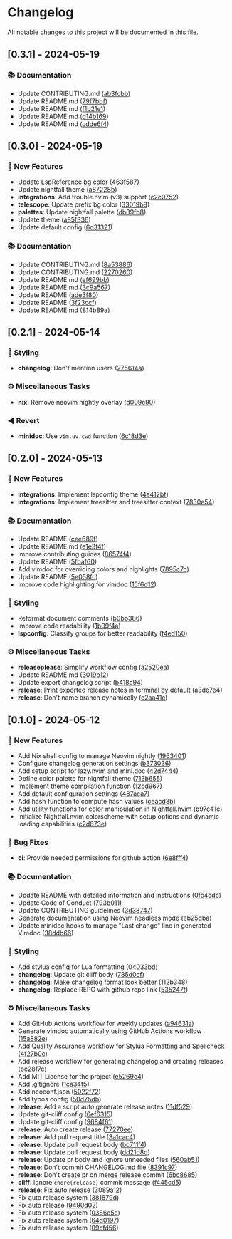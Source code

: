 # Changelog

All notable changes to this project will be documented in this file.

## [0.3.1] - 2024-05-19

### 📚 Documentation

- Update CONTRIBUTING.md ([ab3fcbb](https://github.com/2giosangmitom/nightfall.nvim/commit/ab3fcbb5946a19eb7622017fc5b514323e27da02))
- Update README.md ([79f7bbf](https://github.com/2giosangmitom/nightfall.nvim/commit/79f7bbf342dee74168e1c6d24011583c076b2dc5))
- Update README.md ([f1b21e1](https://github.com/2giosangmitom/nightfall.nvim/commit/f1b21e172652973b086e2ae74b76c484b8da182a))
- Update README.md ([d14b169](https://github.com/2giosangmitom/nightfall.nvim/commit/d14b16905e3b55672140e23f77d5a28d30c12bde))
- Update README.md ([cdde6f4](https://github.com/2giosangmitom/nightfall.nvim/commit/cdde6f44e9ac8b6f5341ac62e5f4b9ba91442f03))

## [0.3.0] - 2024-05-19

### 🌺 New Features

- Update LspReference bg color ([463f587](https://github.com/2giosangmitom/nightfall.nvim/commit/463f587716568d63aa4404ae8dfea58e538aefa4))
- Update nightfall theme ([a87228b](https://github.com/2giosangmitom/nightfall.nvim/commit/a87228b26861a8d27e92f77383e29320ce5d9390))
- **integrations**: Add trouble.nvim (v3) support ([c2c0752](https://github.com/2giosangmitom/nightfall.nvim/commit/c2c0752fc241b0b254a167d66eed1ea4b3b6e94c))
- **telescope**: Update prefix bg color ([33019b8](https://github.com/2giosangmitom/nightfall.nvim/commit/33019b8eac01da7658ef76e44a80a5d677906332))
- **palettes**: Update nightfall palette ([db89fb8](https://github.com/2giosangmitom/nightfall.nvim/commit/db89fb84ba959df9d9cbdc05b1695bed6928603e))
- Update theme ([a85f336](https://github.com/2giosangmitom/nightfall.nvim/commit/a85f336e4777d854a3cbcb90d2242642b38e87f0))
- Update default config ([6d31321](https://github.com/2giosangmitom/nightfall.nvim/commit/6d31321651ed86453fbf64e229305d5544cefe61))

### 📚 Documentation

- Update CONTRIBUTING.md ([8a53886](https://github.com/2giosangmitom/nightfall.nvim/commit/8a53886c0ad4b5165d77dc388aa831322575ccd2))
- Update CONTRIBUTING.md ([2270260](https://github.com/2giosangmitom/nightfall.nvim/commit/2270260da579258ef604e2def25a4fc47490d63d))
- Update README.md ([ef699bb](https://github.com/2giosangmitom/nightfall.nvim/commit/ef699bb8af8bfd9149dee0ebd88d88eca23cc31e))
- Update README.md ([3c9a567](https://github.com/2giosangmitom/nightfall.nvim/commit/3c9a567916a8710f47507ce9620f7130f2233fc9))
- Update README ([ade3f80](https://github.com/2giosangmitom/nightfall.nvim/commit/ade3f8072fe856fc111f5e113d708d987b75765b))
- Update README ([3f23ccf](https://github.com/2giosangmitom/nightfall.nvim/commit/3f23ccf5881f1b0ece3a436be24781566f394bdf))
- Update README.md ([814b89a](https://github.com/2giosangmitom/nightfall.nvim/commit/814b89abb7399fd6dacabf63427593d18873ed67))

## [0.2.1] - 2024-05-14

### 🎨 Styling

- **changelog**: Don't mention users ([275614a](https://github.com/2giosangmitom/nightfall.nvim/commit/275614afbc77a8ad846a6cc5dd24b52c755cddfb))

### ⚙️ Miscellaneous Tasks

- **nix**: Remove neovim nightly overlay ([d009c90](https://github.com/2giosangmitom/nightfall.nvim/commit/d009c902330170bc2914b4980f1987b51d391d30))

### ◀️ Revert

- **minidoc**: Use `vim.uv.cwd` function ([6c18d3e](https://github.com/2giosangmitom/nightfall.nvim/commit/6c18d3e2593d8a2a1805b35730e6e857b7f7366b))

## [0.2.0] - 2024-05-13

### 🌺 New Features

- **integrations**: Implement lspconfig theme ([4a412bf](https://github.com/2giosangmitom/nightfall.nvim/commit/4a412bf6bd6be884eef6bbd57c31a2fd4d6a585a))
- **integrations**: Implement treesitter and treesitter context ([7830e54](https://github.com/2giosangmitom/nightfall.nvim/commit/7830e54428bf9d82baf0acfc070b2414ea0497d2))

### 📚 Documentation

- Update README ([cee689f](https://github.com/2giosangmitom/nightfall.nvim/commit/cee689f229770656bccbfea6460ac3a1a2655c84))
- Update README.md ([e1e3f4f](https://github.com/2giosangmitom/nightfall.nvim/commit/e1e3f4f6e2b884282092ff934900d9150228e1ca))
- Improve contributing guides ([86574f4](https://github.com/2giosangmitom/nightfall.nvim/commit/86574f43718c38b21e33a77ba1b57c6a38afa9b6))
- Update README ([5fbaf60](https://github.com/2giosangmitom/nightfall.nvim/commit/5fbaf6051a5fb1916912b2ce57cc5ce8b34ec6c5))
- Add vimdoc for overriding colors and highlights ([7895c7c](https://github.com/2giosangmitom/nightfall.nvim/commit/7895c7c01fcda694fd0f067f43f27f3670337ea2))
- Update README ([5e058fc](https://github.com/2giosangmitom/nightfall.nvim/commit/5e058fccfad438651ffb7d5a80625d89538eab28))
- Improve code highlighting for vimdoc ([15f6d12](https://github.com/2giosangmitom/nightfall.nvim/commit/15f6d12ed4076508d553a724906b5027ece15a82))

### 🎨 Styling

- Reformat document comments ([b0bb386](https://github.com/2giosangmitom/nightfall.nvim/commit/b0bb386a1af10e9cdbf62766b12ae451959f1040))
- Improve code readability ([1b09f4a](https://github.com/2giosangmitom/nightfall.nvim/commit/1b09f4a1941674daf9c8f47c11ce0390f7baa008))
- **lspconfig**: Classify groups for better readability ([f4ed150](https://github.com/2giosangmitom/nightfall.nvim/commit/f4ed150c5aa22bbad50e4e2521950d25c6ee58a7))

### ⚙️ Miscellaneous Tasks

- **releaseplease**: Simplify workflow config ([a2520ea](https://github.com/2giosangmitom/nightfall.nvim/commit/a2520ea2c253d1bb46f0f5535587df8b9c6ba50b))
- Update README.md ([3019b12](https://github.com/2giosangmitom/nightfall.nvim/commit/3019b128b38aa5a63d5e9cff06b86a8335c085c7))
- Update export changelog script ([b418c94](https://github.com/2giosangmitom/nightfall.nvim/commit/b418c94fc575580587843ee3a98c95f1e8e486d3))
- **release**: Print exported release notes in terminal by default ([a3de7e4](https://github.com/2giosangmitom/nightfall.nvim/commit/a3de7e49d069dfb3d8011487c9c8d05accbbd2b6))
- **release**: Don't name branch dynamically ([e2aa41c](https://github.com/2giosangmitom/nightfall.nvim/commit/e2aa41cff058e979f129791cb450efd6a9c39dc0))

## [0.1.0] - 2024-05-12

### 🌺 New Features

- Add Nix shell config to manage Neovim nightly ([1963401](https://github.com/2giosangmitom/nightfall.nvim/commit/19634010f8b2250a3c8d9370c82f94a98679c7dd))
- Configure changelog generation settings ([b373036](https://github.com/2giosangmitom/nightfall.nvim/commit/b37303651099a37ef3419c7d2c5c6c458146e99d))
- Add setup script for lazy.nvim and mini.doc ([42d7444](https://github.com/2giosangmitom/nightfall.nvim/commit/42d74443eb365d0c624c40fc9e133a9cf376b7cc))
- Define color palette for nightfall theme ([713b655](https://github.com/2giosangmitom/nightfall.nvim/commit/713b6555ec60b80b72163a57b6ab24579465ab80))
- Implement theme compilation function ([12cd967](https://github.com/2giosangmitom/nightfall.nvim/commit/12cd9670b0b48f1777f1783eebaf2789aad27f89))
- Add default configuration settings ([487aca7](https://github.com/2giosangmitom/nightfall.nvim/commit/487aca722ec5cdec8e53210b1ac6e2434e45e8ef))
- Add hash function to compute hash values ([ceacd3b](https://github.com/2giosangmitom/nightfall.nvim/commit/ceacd3b5b98c3fa8cf3ee632c9a8da9cfd2053c0))
- Add utility functions for color manipulation in Nightfall.nvim ([b97c41e](https://github.com/2giosangmitom/nightfall.nvim/commit/b97c41e5f54cc5519b81a67438133e49c7df9a4d))
- Initialize Nightfall.nvim colorscheme with setup options and dynamic loading capabilities ([c2d873e](https://github.com/2giosangmitom/nightfall.nvim/commit/c2d873e4a847b78ad3c9aa15c92da45fcb40aa14))

### 🐛 Bug Fixes

- **ci**: Provide needed permissions for github action ([6e8fff4](https://github.com/2giosangmitom/nightfall.nvim/commit/6e8fff496f8485ff8f68ca8c3f881783ff93f4fe))

### 📚 Documentation

- Update README with detailed information and instructions ([0fc4cdc](https://github.com/2giosangmitom/nightfall.nvim/commit/0fc4cdc40cf65d7f2199500faccbde40506d72ab))
- Update Code of Conduct ([793b011](https://github.com/2giosangmitom/nightfall.nvim/commit/793b011b5d7e39cb69af6863b90d8e8165428552))
- Update CONTRIBUTING guidelines ([3d38747](https://github.com/2giosangmitom/nightfall.nvim/commit/3d387474a5f91001aad546fd7fa7b210c8e1cefa))
- Generate documentation using Neovim headless mode ([eb25dba](https://github.com/2giosangmitom/nightfall.nvim/commit/eb25dbab90e182ee91a223d83b4809a5216925cb))
- Update minidoc hooks to manage "Last change" line in generated Vimdoc ([38ddb66](https://github.com/2giosangmitom/nightfall.nvim/commit/38ddb660f0b456c41ebb0e54cbabbe28e4d47b5f))

### 🎨 Styling

- Add stylua config for Lua formatting ([04033bd](https://github.com/2giosangmitom/nightfall.nvim/commit/04033bda9dc3ff76457e1be50c0d2210338b7c98))
- **changelog**: Update git cliff body ([785d0cf](https://github.com/2giosangmitom/nightfall.nvim/commit/785d0cfe504cdad217a322359ba4a206f57fc3f2))
- **changelog**: Make changelog format look better ([112b348](https://github.com/2giosangmitom/nightfall.nvim/commit/112b34851c017d90f6da1bdb9a7df1904bdf7e49))
- **changelog**: Replace REPO with github repo link ([535247f](https://github.com/2giosangmitom/nightfall.nvim/commit/535247f64573f096301736b06b44b71b777d5412))

### ⚙️ Miscellaneous Tasks

- Add GitHub Actions workflow for weekly updates ([a94631a](https://github.com/2giosangmitom/nightfall.nvim/commit/a94631aa24851ae84e4526b0ea59379a4d4cdf59))
- Generate vimdoc automatically using GitHub Actions workflow ([15a882e](https://github.com/2giosangmitom/nightfall.nvim/commit/15a882e8c45eec257ffc2753181d02d791165f38))
- Add Quality Assurance workflow for Stylua Formatting and Spellcheck ([4f27b0c](https://github.com/2giosangmitom/nightfall.nvim/commit/4f27b0ca59c14a7c9f766c35ac49ffd2c11ad2af))
- Add release workflow for generating changelog and creating releases ([bc28f7c](https://github.com/2giosangmitom/nightfall.nvim/commit/bc28f7c0c9474e07387feb4186be56a0a56bdd8e))
- Add MIT License for the project ([e5269c4](https://github.com/2giosangmitom/nightfall.nvim/commit/e5269c4c91c32ca1c8eab034344baa21380891ac))
- Add .gitignore ([1ca34f5](https://github.com/2giosangmitom/nightfall.nvim/commit/1ca34f5a49d223fdc5537d518773e5fe5672fac7))
- Add neoconf.json ([5022f72](https://github.com/2giosangmitom/nightfall.nvim/commit/5022f723804cfe1d5a58afa2893f7e547b842ccb))
- Add typos config ([50d7bdb](https://github.com/2giosangmitom/nightfall.nvim/commit/50d7bdbb1ff5e0bf79593fb6282216198bb8bf39))
- **release**: Add a script auto generate release notes ([11df529](https://github.com/2giosangmitom/nightfall.nvim/commit/11df5290b975d22bf7dfb533269461c17580bc2c))
- Update git-cliff config ([6ef6315](https://github.com/2giosangmitom/nightfall.nvim/commit/6ef63154ce17fde61c1832dc3f529c9ff79b016f))
- Update git-cliff config ([9684f61](https://github.com/2giosangmitom/nightfall.nvim/commit/9684f61d9d753b0a20cda16fb6712aa383c07cbf))
- **release**: Auto create release ([77270ee](https://github.com/2giosangmitom/nightfall.nvim/commit/77270ee03782faea80481725023f268e7baa5a49))
- **release**: Add pull request title ([3a1cac4](https://github.com/2giosangmitom/nightfall.nvim/commit/3a1cac40c924a90abeda9de70bc30059d3ff64b5))
- **release**: Update pull request body ([bc711f4](https://github.com/2giosangmitom/nightfall.nvim/commit/bc711f4f6977e10b5919b8e9664a1decd52cd80f))
- **release**: Update pull request body ([dd21d8d](https://github.com/2giosangmitom/nightfall.nvim/commit/dd21d8d3c874e790e5e639fcfe22aea891f76c2e))
- **release**: Update pr body and ignore unneeded files ([560ab51](https://github.com/2giosangmitom/nightfall.nvim/commit/560ab510d8a467f99cb00071d65358a4bbe244d1))
- **release**: Don't commit CHANGELOG.md file ([8391c97](https://github.com/2giosangmitom/nightfall.nvim/commit/8391c97376ddc43e086c6904d480c1a550db4044))
- **release**: Don't create pr on merge release commit ([6bc8685](https://github.com/2giosangmitom/nightfall.nvim/commit/6bc86857c34ab13a7997ee7fb7ad5bb17bf0e762))
- **cliff**: Ignore `chore(release)` commit message ([f445cd5](https://github.com/2giosangmitom/nightfall.nvim/commit/f445cd5011d469a162f16a444efb4bb6a3a1fc81))
- **release**: Fix auto release ([3089a12](https://github.com/2giosangmitom/nightfall.nvim/commit/3089a122707c3cb751c8799b8c81e4c960871c49))
- Fix auto release system ([381879d](https://github.com/2giosangmitom/nightfall.nvim/commit/381879d790a6ca15351f7b5de7c8ba4339a068c7))
- Fix auto release ([9490d02](https://github.com/2giosangmitom/nightfall.nvim/commit/9490d029bc286479f4cb75364f8f8caad01ea1c2))
- Fix auto release system ([0386e5e](https://github.com/2giosangmitom/nightfall.nvim/commit/0386e5e68e265fc611f7a0caea9ae48bc5cd42c0))
- Fix auto release system ([64d0197](https://github.com/2giosangmitom/nightfall.nvim/commit/64d0197ec6ae44a80b83e791d8c11c1ec07be7e0))
- Fix auto release system ([09cfd56](https://github.com/2giosangmitom/nightfall.nvim/commit/09cfd56a37aaa75058e23085ee99d1bf7415b60d))

